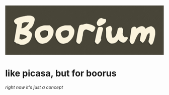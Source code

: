 ![boorium](https://raw.githubusercontent.com/Strat-/boorium/57b22baad6c5faf4fda911ff175e7191b0a28e9f/res/boorium-banner.png)

like picasa, but for boorus
===

*right now it's just a concept*
